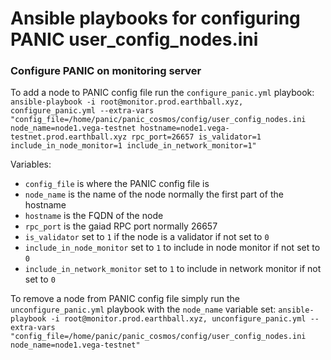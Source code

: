 # Ansible playbooks for configuring PANIC user_config_nodes.ini

### Configure PANIC on monitoring server

To add a node to PANIC config file run the `configure_panic.yml` playbook:
`ansible-playbook -i root@monitor.prod.earthball.xyz, configure_panic.yml --extra-vars "config_file=/home/panic/panic_cosmos/config/user_config_nodes.ini node_name=node1.vega-testnet hostname=node1.vega-testnet.prod.earthball.xyz rpc_port=26657 is_validator=1 include_in_node_monitor=1 include_in_network_monitor=1"`

Variables:
- `config_file` is where the PANIC config file is
- `node_name` is the name of the node normally the first part of the hostname
- `hostname` is the FQDN of the node
- `rpc_port` is the gaiad RPC port normally 26657
- `is_validator` set to `1` if the node is a validator if not set to `0`
- `include_in_node_monitor` set to `1`  to include in node monitor if not set to `0`
- `include_in_network_monitor` set to `1`  to include in network monitor if not set to `0`


To remove a node from PANIC config file simply run the `unconfigure_panic.yml` playbook with the `node_name` variable set:
`ansible-playbook -i root@monitor.prod.earthball.xyz, unconfigure_panic.yml --extra-vars "config_file=/home/panic/panic_cosmos/config/user_config_nodes.ini node_name=node1.vega-testnet"`
